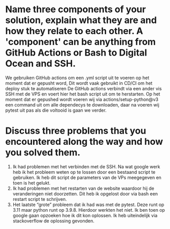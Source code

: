 # Name three components of your solution, explain what they are and how they relate to each other. A 'component' can be anything from GitHub Actions or Bash to Digital Ocean and SSH.

We gebruiken GitHub actions om een .yml script uit te voeren op het moment dat er gepusht word, Dit wordt vaak gebruikt in CD/CI om het deploy stuk te automatiseren
    De GitHub actions verbindt via een ander vis SSH met de VPS en voert hier het bash script uit om te herstarten. Op het moment dat er gepushed wordt voeren wij via actions/setup-python@v3 een command uit om alle dependecys te downloaden, daar na voeren wij pytest uit pas als die voltooid is gaan we verder. 

# Discuss three problems that you encountered along the way and how you solved them.

1.	Ik had problemen met het verbinden met de SSH. Na wat google werk heb ik het probleem weten op te lossen door een bestaand script te gebruiken. Ik heb dit script de parameters van de VPs meegegeven en toen is het gelukt. 
2.	Ik had problemen met het restarten van de website waardoor hij de veranderingen niet doorzetten. Dit heb ik opgelost door via bash een restart script te schrijven. 
3.	Het laatste “grote” probleem dat ik had was met de pytest. Deze runt op 3.11 maar python runt op 3.9.8. Hierdoor werkten het niet. Ik ben toen op google gaan opzoeken hoe ik dit kon oplossen. Ik heb uiteindelijk via stackoverflow de oplossing gevonden. 
